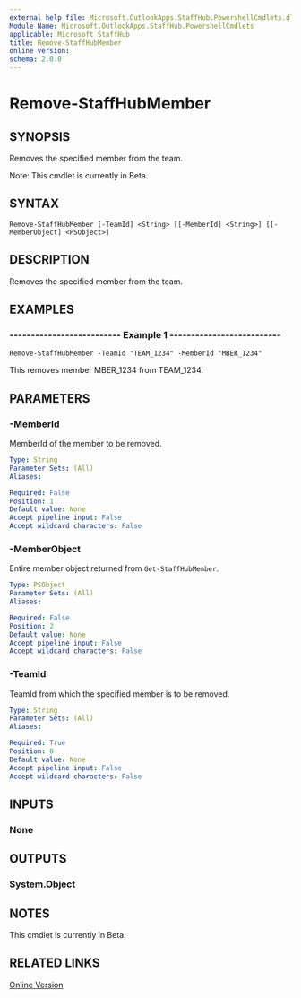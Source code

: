 ```yaml
---
external help file: Microsoft.OutlookApps.StaffHub.PowershellCmdlets.dll-Help.xml
Module Name: Microsoft.OutlookApps.StaffHub.PowershellCmdlets
applicable: Microsoft StaffHub
title: Remove-StaffHubMember
online version: 
schema: 2.0.0
---
```


# Remove-StaffHubMember

## SYNOPSIS
Removes the specified member from the team.

Note: This cmdlet is currently in Beta.

## SYNTAX

```
Remove-StaffHubMember [-TeamId] <String> [[-MemberId] <String>] [[-MemberObject] <PSObject>]
```

## DESCRIPTION
Removes the specified member from the team.

## EXAMPLES

### -------------------------- Example 1 --------------------------
```
Remove-StaffHubMember -TeamId "TEAM_1234" -MemberId "MBER_1234"
```

This removes member MBER_1234 from TEAM_1234.

## PARAMETERS

### -MemberId
MemberId of the member to be removed.

```yaml
Type: String
Parameter Sets: (All)
Aliases: 

Required: False
Position: 1
Default value: None
Accept pipeline input: False
Accept wildcard characters: False
```

### -MemberObject
Entire member object returned from `Get-StaffHubMember`.

```yaml
Type: PSObject
Parameter Sets: (All)
Aliases: 

Required: False
Position: 2
Default value: None
Accept pipeline input: False
Accept wildcard characters: False
```

### -TeamId
TeamId from which the specified member is to be removed.

```yaml
Type: String
Parameter Sets: (All)
Aliases: 

Required: True
Position: 0
Default value: None
Accept pipeline input: False
Accept wildcard characters: False
```

## INPUTS

### None

## OUTPUTS

### System.Object

## NOTES

This cmdlet is currently in Beta.

## RELATED LINKS

[Online Version](https://www.powershellgallery.com/packages/MicrosoftStaffHub/1.0.0-alpha)
